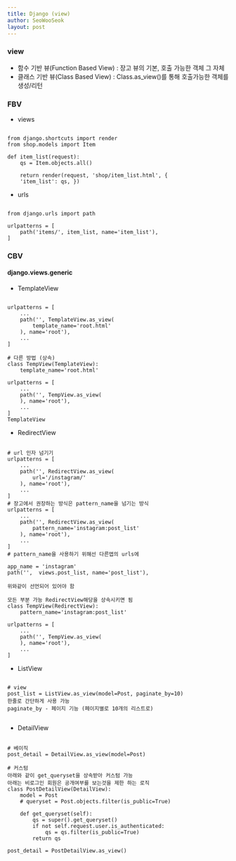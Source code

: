 ```yaml
---
title: Django (view)
author: SeoWooSeok
layout: post
---
```

<h3> view </h3>

* 함수 기반 뷰(Function Based View) : 장고 뷰의 기본, 호출 가능한 객체 그 자체
* 클래스 기반 뷰(Class Based View) : Class.as_view()를 통해 호출가능한 객체를 생성/리턴

<h3> FBV </h3>

* views
<pre><code>
from django.shortcuts import render 
from shop.models import Item

def item_list(request):
    qs = Item.objects.all()
    
    return render(request, 'shop/item_list.html', {
    'item_list': qs, })
</code></pre>

* urls
<pre><code>
from django.urls import path

urlpatterns = [
    path('items/', item_list, name='item_list'),
]
</code></pre>

<h3> CBV </h3>

<h4> django.views.generic </h4>

* TemplateView
<pre><code>
urlpatterns = [
    ...
    path('', TemplateView.as_view(
        template_name='root.html'
    ), name='root'),
    ...
]

# 다른 방법 (상속) 
class TempView(TemplateView):
    template_name='root.html'
    
urlpatterns = [
    ...
    path('', TempView.as_view(
    ), name='root'),
    ...
]
TemplateView
</code></pre>
* RedirectView
<pre><code>
# url 인자 넘기기
urlpatterns = [
    ...
    path('', RedirectView.as_view(
        url='/instagram/'
    ), name='root'),
    ...
]
# 장고에서 권장하는 방식은 pattern_name을 넘기는 방식 
urlpatterns = [
    ...
    path('', RedirectView.as_view(
        pattern_name='instagram:post_list'
    ), name='root'),
    ...
]
# pattern_name을 사용하기 위해선 다른앱의 urls에 

app_name = 'instagram'
path('',  views.post_list, name='post_list'),

위와같이 선언되어 있어야 함

모든 부분 가능 RedirectView해당을 상속시키면 됨
class TempView(RedirectView):
    pattern_name='instagram:post_list'
    
urlpatterns = [
    ...
    path('', TempView.as_view(
    ), name='root'),
    ...
]
</code></pre>
* ListView
<pre><code>
# view
post_list = ListView.as_view(model=Post, paginate_by=10)
한줄로 간단하게 사용 가능
paginate_by - 페이지 기능 (페이지별로 10개의 리스트로)

</code></pre>
* DetailView
<pre><code>
# 베이직
post_detail = DetailView.as_view(model=Post)

# 커스텀
아래와 같이 get_queryset을 상속받아 커스텀 가능
아래는 비로그인 회원은 공개여부를 보는것을 제한 하는 로직
class PostDetailView(DetailView):
    model = Post
    # queryset = Post.objects.filter(is_public=True)

    def get_queryset(self):
        qs = super().get_queryset()
        if not self.request.user.is_authenticated:
            qs = qs.filter(is_public=True)
        return qs

post_detail = PostDetailView.as_view()


</code></pre>

